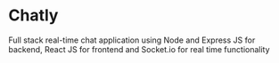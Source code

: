 # Chatly
Full stack real-time chat application using Node and Express JS for backend, React JS for frontend and Socket.io for real time functionality

